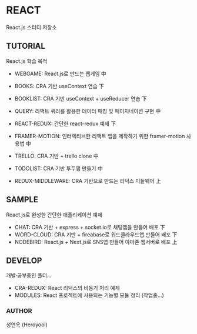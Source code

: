 # REACT
React.js 스터디 저장소

## TUTORIAL
React.js 학습 목적<br />

- WEBGAME: React.js로 만드는 웹게임 中
- BOOKS: CRA 기반 useContext 연습 下
- BOOKLIST: CRA 기반 useContext + useReducer 연습 下

- QUERY: 리액트 쿼리를 활용한 데이터 패칭 및 페이지네이션 구현 中
- REACT-REDUX: 간단한 react-redux 예제 下
- FRAMER-MOTION: 인터렉티브한 리액트 앱을 제작하기 위한 framer-motion 사용법 中
- TRELLO: CRA 기반 + trello clone 中

- TODOLIST: CRA 기반 투두앱 만들기 中
- REDUX-MIDDLEWARE: CRA 기반으로 만드는 리덕스 미들웨어 上

## SAMPLE
React.js로 완성한 간단한 애플리케이션 예제<br />

- CHAT: CRA 기반 + express + socket.io로 채팅앱을 만들어 배포 下
- WORD-CLOUD: CRA 기반 + fireabase로 워드클라우드앱 만들어 배포 下
-  NODEBIRD: React.js + Next.js로 SNS앱 만들어 아마존 웹서버로 배포 上

## DEVELOP
개발·공부중인 폴더...<br />

- CRA-REDUX: React 리덕스의 비동기 처리 예제
- MODULES: React 프로젝트에 사용되는 기능별 모듈 정리 (작업중...)


### AUTHOR
성연욱 (Heroyooi)